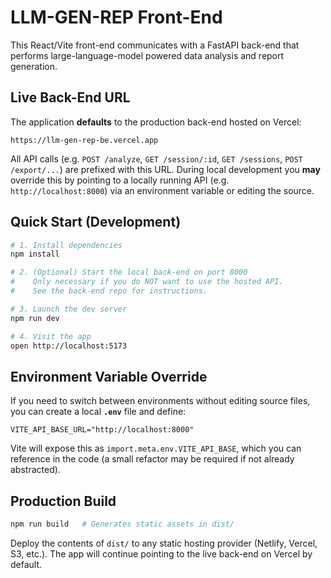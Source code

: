 # LLM-GEN-REP Front-End

This React/Vite front-end communicates with a FastAPI back-end that performs large-language-model powered data analysis and report generation.

## Live Back-End URL

The application **defaults** to the production back-end hosted on Vercel:

```
https://llm-gen-rep-be.vercel.app
```

All API calls (e.g. `POST /analyze`, `GET /session/:id`, `GET /sessions`, `POST /export/...`) are prefixed with this URL.  During local development you **may** override this by pointing to a locally running API (e.g. `http://localhost:8000`) via an environment variable or editing the source.

## Quick Start (Development)

```bash
# 1. Install dependencies
npm install

# 2. (Optional) Start the local back-end on port 8000
#    Only necessary if you do NOT want to use the hosted API.
#    See the back-end repo for instructions.

# 3. Launch the dev server
npm run dev

# 4. Visit the app
open http://localhost:5173
```

## Environment Variable Override

If you need to switch between environments without editing source files, you can create a local **`.env`** file and define:

```
VITE_API_BASE_URL="http://localhost:8000"
```

Vite will expose this as `import.meta.env.VITE_API_BASE`, which you can reference in the code (a small refactor may be required if not already abstracted).

## Production Build

```bash
npm run build   # Generates static assets in dist/
```

Deploy the contents of `dist/` to any static hosting provider (Netlify, Vercel, S3, etc.).  The app will continue pointing to the live back-end on Vercel by default.
